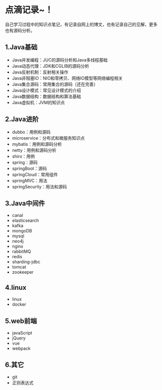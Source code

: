 # 点滴记录~！

自己学习过程中的知识点笔记，有记录自网上的博文，也有记录自己的见解，更多也有源码分析。

## 1.Java基础

- Java并发编程：JUC的源码分析和Java多线程基础
- Java动态代理：JDK和CGLIB的源码分析
- Java反射机制：反射相关操作
- Java非阻塞IO：NIO和零拷贝、网络IO模型等网络编程相关
- Java集合源码：常用集合的源码（还在完善）
- Java设计模式：常见设计模式的介绍
- Java数据结构：数据结构和算法基础
- Java虚拟机：JVM的知识点

## 2.Java进阶

- dubbo：用例和源码
- microservice：分布式和微服务知识点
- mybatis：用例和源码分析
- netty：用例和源码分析
- shiro：用例
- spring：源码
- springBoot：源码
- springCloud：常用组件
- springMVC：用法
- springSecurity：用法和源码

## 3.Java中间件

- canal
- elasticsearch
- kafka
- mongoDB
- mysql
- neo4j
- nginx
- rabbitMQ
- redis
- sharding-jdbc
- tomcat
- zookeeper

## 4.linux

- linux
- docker

## 5.web前端

- javaScript
- jQuery
- vue
- webpack

## 6.其它

- git
- 正则表达式